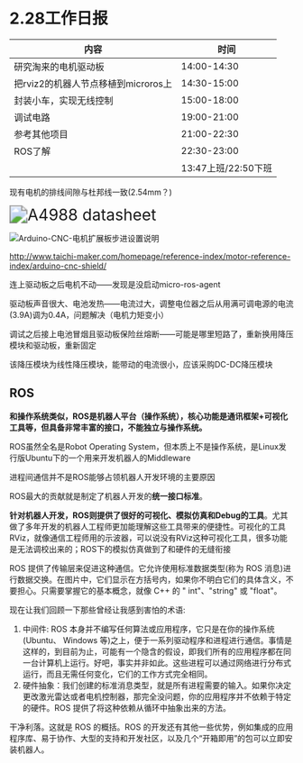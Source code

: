 # 2.28工作日报

| 内容                                | 时间                |
| ----------------------------------- | ------------------- |
| 研究淘来的电机驱动板                | 14:00-14:30         |
| 把rviz2的机器人节点移植到microros上 | 14:30-15:00         |
| 封装小车，实现无线控制              | 15:00-18:00         |
| 调试电路                            | 19:00-21:00         |
| 参考其他项目                        | 21:00-22:30         |
| ROS了解                             | 22:30-23:00         |
|                                     | 13:47上班/22:50下班 |

现有电机的排线间隙与杜邦线一致(2.54mm？)

<img src="http://www.datasheet-pdf.info/attach/image/Allegro/A4988.gif" alt="A4988 datasheet" style="zoom:200%;" />

![Arduino-CNC-电机扩展板步进设置说明](http://www.taichi-maker.com/wp-content/uploads/2019/03/Arduino-CNC-Shield-Stepping-Jumpers-3-1.jpg)

http://www.taichi-maker.com/homepage/reference-index/motor-reference-index/arduino-cnc-shield/

连上驱动板之后电机不动——发现是没启动micro-ros-agent

驱动板声音很大、电池发热——电流过大，调整电位器之后从用满可调电源的电流(3.9A)调为0.4A，问题解决（电机力矩变小）

调试之后接上电池冒烟且驱动板保险丝熔断——可能是哪里短路了，重新换用降压模块和驱动板，重新固定

该降压模块为线性降压模块，能带动的电流很小，应该采购DC-DC降压模块

## ROS

**和操作系统类似，ROS是机器人平台（操作系统），核心功能是通讯框架+可视化工具等，但具备非常丰富的接口，不能独立与操作系统。**



ROS虽然全名是Robot Operating System，但本质上不是操作系统，是Linux发行版Ubuntu下的一个用来开发机器人的Middleware

进程间通信并不是ROS能够占领机器人开发环境的主要原因

ROS最大的贡献就是制定了机器人开发的**统一接口标准**。

**针对机器人开发，ROS则提供了很好的可视化、模拟仿真和Debug的工具**。尤其做了多年开发的机器人工程师更加能理解这些工具带来的便捷性。可视化的工具RViz，就像通信工程师用的示波器，可以说没有RViz这种可视化工具，很多功能是无法调校出来的；ROS下的模拟仿真做到了和硬件的无缝衔接



ROS 提供了传输层来促进这种通信。它允许使用标准数据类型(称为 ROS 消息)进行数据交换。在图片中，它们显示在方括号内，如果你不明白它们的具体含义，不要担心。只需要掌握它的基本概念，就像 C++ 的 " int"、"string" 或 "float"。

现在让我们回顾一下那些曾经让我感到害怕的术语:

1. 中间件: ROS 本身并不编写任何算法或应用程序，它只是在你的操作系统(Ubuntu、 Windows 等)之上，便于一系列驱动程序和进程进行通信。事情是这样的，到目前为止，可能有一个隐含的假设，即我们所有的应用程序都在同一台计算机上运行。好吧，事实并非如此。这些进程可以通过网络进行分布式运行，而且无需任何变化，它们的工作方式完全相同。
2. 硬件抽象：我们创建的标准消息类型，就是所有进程需要的输入。如果你决定更改激光雷达或者电机控制器，那完全没问题，你的应用程序并不依赖于特定的硬件。ROS 提供了将这种依赖从循环中抽象出来的方法。

干净利落。这就是 ROS 的概括。ROS 的开发还有其他一些优势，例如集成的应用程序库、易于协作、大型的支持和开发社区，以及几个“开箱即用”的包可以立即安装机器人。
